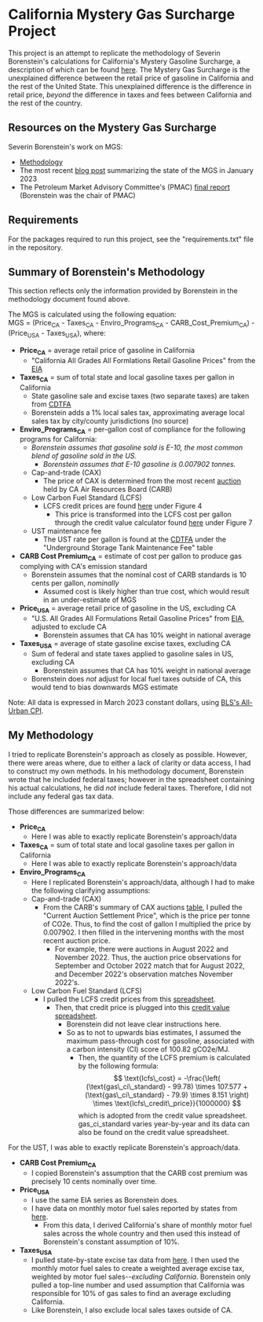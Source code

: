 # California Mystery Gas Surcharge Project 

This project is an attempt to replicate the methodology of Severin Borenstein's 
calculations for California's Mystery Gasoline Surcharge, a description of which 
can be found [here](https://faculty.haas.berkeley.edu/borenste/MysterySurchargeCalculation2019May.pdf).
The Mystery Gas Surcharge is the unexplained difference between the retail price
of gasoline in California and the rest of the United State. This unexplained 
difference is the difference in retail price, *beyond* the difference in taxes 
and fees between California and the rest of the country. 

## Resources on the Mystery Gas Surcharge

Severin Borenstein's work on MGS:
- [Methodology](https://faculty.haas.berkeley.edu/borenste/MysterySurchargeCalculation2019May.pdf)
- The most recent [blog post](https://faculty.haas.berkeley.edu/borenste/MysterySurchargeCalculation2019May.pdf) 
summarizing the state of the MGS in January 2023
- The Petroleum Market Advisory Committee's (PMAC) 
[final report](https://efiling.energy.ca.gov/getdocument.aspx?tn=221306) 
(Borenstein was the chair of PMAC)

## Requirements 

For the packages required to run this project, see the "requirements.txt" file in the repository.

## Summary of Borenstein's Methodology
This section reflects only the information provided by Borenstein in the methodology document found above.

The MGS is calculated using the following equation:
\
MGS = (Price<sub>CA</sub> - Taxes<sub>CA</sub> - Enviro_Programs<sub>CA</sub> - CARB_Cost_Premium<sub>CA</sub>) - (Price<sub>USA</sub> - Taxes<sub>USA</sub>), where:

- **Price<sub>CA</sub>** = average retail price of gasoline in California
    - "California All Grades All Formlations Retail Gasoline Prices" from the [EIA](https://www.eia.gov/dnav/pet/hist/LeafHandler.ashx?n=pet&s=emm_epm0_pte_sca_dpg&f=m)
- **Taxes<sub>CA</sub>** = sum of total state and local gasoline taxes per gallon in California
    - State gasoline sale and excise taxes (two separate taxes) are taken from [CDTFA](https://www.cdtfa.ca.gov/taxes-and-fees/sales-tax-rates-for-fuels.htm)
    - Borenstein adds a 1% local sales tax, approximating average local sales tax by city/county jurisdictions (no source)
- **Enviro_Programs<sub>CA</sub>** = per-gallon cost of compliance for the following programs for California:
    - *Borenstein assumes that gasoline sold is E-10, the most common blend of gasoline sold in the US.*
        - *Borenstein assumes that E-10 gasoline is 0.007902 tonnes.*
    - Cap-and-trade (CAX)
        - The price of CAX is determined from the most recent [auction](https://ww2.arb.ca.gov/our-work/programs/cap-and-trade-program/auction-information) held by CA Air Resources Board (CARB)
    - Low Carbon Fuel Standard (LCFS)
        - LCFS credit prices are found [here](https://ww2.arb.ca.gov/resources/documents/lcfs-data-dashboard) under Figure 4
            - This price is transformed into the LCFS cost per gallon through the credit value calculator found [here](https://ww2.arb.ca.gov/resources/documents/lcfs-data-dashboard) under Figure 7
    - UST maintenance fee
        - The UST rate per gallon is found at the [CDTFA](https://www.cdtfa.ca.gov/taxes-and-fees/tax-rates-stfd.htm) under the "Underground Storage Tank Maintenance Fee" table
- **CARB Cost Premium<sub>CA</sub>** = estimate of cost per gallon to produce gas complying with CA's emission standard
    - Borenstein assumes that the nominal cost of CARB standards is 10 cents per gallon, *nominally*
        - Assumed cost is likely higher than true cost, which would result in an under-estimate of MGS
- **Price<sub>USA</sub>** = average retail price of gasoline in the US, excluding CA
    - "U.S. All Grades All Formulations Retail Gasoline Prices" from [EIA](https://www.eia.gov/dnav/pet/hist/LeafHandler.ashx?n=pet&s=emm_epm0_pte_nus_dpg&f=m), adjusted to exclude CA
        - Borenstein assumes that CA has 10% weight in national average
- **Taxes<sub>USA</sub>** = average of state gasoline excise taxes, excluding CA
    - Sum of federal and state taxes applied to gasoline sales in US, excluding CA
        - Borenstein assumes that CA has 10% weight in national average
    - Borenstein does *not* adjust for local fuel taxes outside of CA, this would tend to bias downwards MGS estimate

Note: All data is expressed in March 2023 constant dollars, using [BLS's All-Urban CPI](https://data.bls.gov/timeseries/CUUR0000SA0).

## My Methodology
I tried to replicate Borenstein's approach as closely as possible. However, there were areas where, due to either a lack of clarity or data access, I had to construct my own methods. In his methodology document, Borenstein wrote that he included federal taxes; however in the spreadsheet containing his actual calculations, he did *not* include federal taxes. Therefore, I did not include any federal gas tax data.

Those differences are summarized below:
- **Price<sub>CA</sub>** 
    - Here I was able to exactly replicate Borenstein's approach/data
- **Taxes<sub>CA</sub>** = sum of total state and local gasoline taxes per gallon in California
    - Here I was able to exactly replicate Borenstein's approach/data
- **Enviro_Programs<sub>CA</sub>**
    - Here I replicated Borenstein's approach/data, although I had to make the following clarifying assumptions:
    - Cap-and-trade (CAX)
        - From the CARB's summary of CAX auctions [table](https://ww2.arb.ca.gov/sites/default/files/2020-08/results_summary.pdf), I pulled the "Current Auction Settlement Price", which is the price per tonne of CO2e. Thus, to find the cost of gallon I multiplied the price by 0.007902. I then filled in the intervening months with the most recent auction price.
            - For example, there were auctions in August 2022 and November 2022. Thus, the auction price observations for September and October 2022 match that for August 2022, and December 2022's observation matches November 2022's.
    - Low Carbon Fuel Standard (LCFS)
        - I pulled the LCFS credit prices from this [spreadsheet](https://ww2.arb.ca.gov/resources/documents/lcfs-data-dashboard#:~:text=to%20ease%20compliance.-,Figure%204,-orted%20by%20Argus).
            - Then, that credit price is plugged into this [credit value spreadsheet](https://ww2.arb.ca.gov/resources/documents/lcfs-data-dashboard#:~:text=from%20fish%20processing.-,Figure%207,-Figure%208). 
                - Borenstein did not leave clear instructions here.
                - So as to not to upwards bias estimates, I assumed the maximum pass-through cost for gasoline, associated with a carbon intensity (CI) score of 100.82 gCO2e/MJ. 
                    - Then, the quantity of the LCFS premium is calculated by the following formula:
$$
\text{lcfs\_cost} = -\frac{\left( (\text{gas\_ci\_standard} - 99.78) \times 107.577 + (\text{gas\_ci\_standard} - 79.9) \times 8.151 \right) \times \text{lcfs\_credit\_price}}{1000000}
$$
which is adopted from the credit value spreadsheet. gas_ci_standard varies year-by-year and its data can also be found on the credit value spreadsheet.

For the UST, I was able to exactly replicate Borenstein's approach/data.
- **CARB Cost Premium<sub>CA</sub>**
    - I copied Borenstein's assumption that the CARB cost premium was precisely 10 cents nominally over time.
- **Price<sub>USA</sub>**
    - I use the same EIA series as Borenstein does. 
    - I have data on monthly motor fuel sales reported by states from [here](https://catalog.data.gov/dataset/monthly-motor-fuel-sales-reported-by-states-selected-data-from-fhwa-monthly-motor-fuel-rep).
        - From this data, I derived California's share of monthly motor fuel sales across the whole country and then used this instead of Borenstein's constant assumption of 10%.
- **Taxes<sub>USA</sub>**
    - I pulled state-by-state excise tax data from [here](https://catalog.data.gov/dataset/tax-rates-by-motor-fuel-and-state). I then used the monthly motor fuel sales to create a weighted average excise tax, weighted by motor fuel sales--*excluding California*. Borenstein only pulled a top-line number and used assumption that California was responsible for 10% of gas sales to find an average excluding California.
    - Like Borenstein, I also exclude local sales taxes outside of CA.